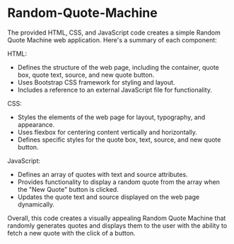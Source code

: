 # Random-Quote-Machine
The provided HTML, CSS, and JavaScript code creates a simple Random Quote Machine web application. Here's a summary of each component:

HTML:
- Defines the structure of the web page, including the container, quote box, quote text, source, and new quote button.
- Uses Bootstrap CSS framework for styling and layout.
- Includes a reference to an external JavaScript file for functionality.

CSS:
- Styles the elements of the web page for layout, typography, and appearance.
- Uses flexbox for centering content vertically and horizontally.
- Defines specific styles for the quote box, text, source, and new quote button.

JavaScript:
- Defines an array of quotes with text and source attributes.
- Provides functionality to display a random quote from the array when the "New Quote" button is clicked.
- Updates the quote text and source displayed on the web page dynamically.

Overall, this code creates a visually appealing Random Quote Machine that randomly generates quotes and displays them to the user with the ability to fetch a new quote with the click of a button.
